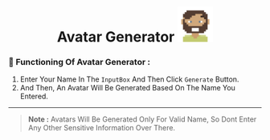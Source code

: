 <h1 align="center"> Avatar Generator <img src="Img-Src/Readme-Logo.svg" width=70px" height="70px"> </h1>

### 🔁 Functioning Of Avatar Generator :

1. Enter Your Name In The `InputBox` And Then Click `Generate` Button.
2. And Then, An Avatar Will Be Generated Based On The Name You Entered.

---

> **Note :** Avatars Will Be Generated Only For Valid Name, So Dont Enter Any Other Sensitive Information Over There.
